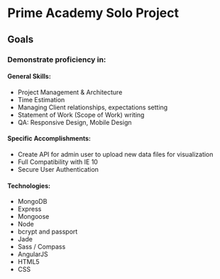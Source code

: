 # Prime Academy Solo Project

## Goals
### Demonstrate proficiency in:

#### General Skills:
- Project Management & Architecture 
- Time Estimation
- Managing Client relationships, expectations setting
- Statement of Work (Scope of Work) writing
- QA: Responsive Design, Mobile Design

#### Specific Accomplishments:
- Create API for admin user to upload new data files for visualization
- Full Compatibility with IE 10
- Secure User Authentication

#### Technologies:
- MongoDB
- Express
- Mongoose
- Node
- bcrypt and passport
- Jade
- Sass / Compass
- AngularJS
- HTML5
- CSS
